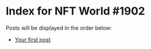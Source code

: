 # Index for NFT World #1902
Posts will be displayed in the order below:

- [Your first post](./001-first.md)

